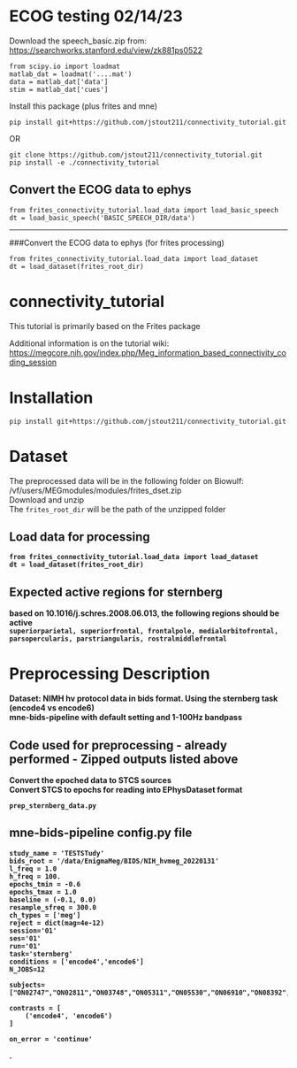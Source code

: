 # ECOG testing 02/14/23
Download the speech_basic.zip from:  https://searchworks.stanford.edu/view/zk881ps0522
```
from scipy.io import loadmat
matlab_dat = loadmat('....mat')
data = matlab_dat['data']
stim = matlab_dat['cues']
```

Install this package (plus frites and mne) 
```
pip install git+https://github.com/jstout211/connectivity_tutorial.git
```
OR
```
git clone https://github.com/jstout211/connectivity_tutorial.git
pip install -e ./connectivity_tutorial
```

## Convert the ECOG data to ephys
```
from frites_connectivity_tutorial.load_data import load_basic_speech
dt = load_basic_speech('BASIC_SPEECH_DIR/data')
```


______________________________




###Convert the ECOG data to ephys (for frites processing)
```
from frites_connectivity_tutorial.load_data import load_dataset
dt = load_dataset(frites_root_dir)  
```



# connectivity_tutorial
This tutorial is primarily based on the Frites package

Additional information is on the tutorial wiki: <br>
  https://megcore.nih.gov/index.php/Meg_information_based_connectivity_coding_session
  
# Installation
```
pip install git+https://github.com/jstout211/connectivity_tutorial.git
```
  


# Dataset
The preprocessed data will be in the following folder on Biowulf: /vf/users/MEGmodules/modules/frites_dset.zip <br>
Download and unzip <br>
The `frites_root_dir` will be the path of the unzipped folder <b>

## Load data for processing
```
from frites_connectivity_tutorial.load_data import load_dataset
dt = load_dataset(frites_root_dir)  
```
## Expected active regions for sternberg
  based on 10.1016/j.schres.2008.06.013, the following regions should be active<br>
  `superiorparietal, superiorfrontal, frontalpole, medialorbitofrontal, parsopercularis, parstriangularis, rostralmiddlefrontal`
  
  
# Preprocessing Description
Dataset: NIMH hv protocol data in bids format.  Using the sternberg task (encode4 vs encode6) <br>
mne-bids-pipeline with default setting and 1-100Hz bandpass

## Code used for preprocessing - already performed - Zipped outputs listed above
Convert the epoched data to STCS sources <br> 
Convert STCS to epochs for reading into EPhysDataset format <br>
```
prep_sternberg_data.py  
```  

## mne-bids-pipeline config.py file
```
study_name = 'TESTSTudy'
bids_root = '/data/EnigmaMeg/BIDS/NIH_hvmeg_20220131'
l_freq = 1.0
h_freq = 100.
epochs_tmin = -0.6
epochs_tmax = 1.0
baseline = (-0.1, 0.0)
resample_sfreq = 300.0
ch_types = ['meg']
reject = dict(mag=4e-12)
session='01'
ses='01'
run='01'
task='sternberg'
conditions = ['encode4','encode6'] 
N_JOBS=12

subjects=["ON02747","ON02811","ON03748","ON05311","ON05530","ON06910","ON08392","ON08643","ON08792","ON10965","ON11394","ON12688","ON13545","ON13986","ON21976","ON22671","ON23483","ON25658","ON25939","ON26309","ON28693","ON33827","ON39099","ON40397","ON41090","ON42107","ON43016","ON43585","ON47254","ON48555","ON48925","ON49080","ON50015","ON52083","ON52662","ON54268","ON56044","ON56250","ON61373","ON62003","ON63734","ON66199","ON70467","ON72082","ON72409","ON73969","ON80038","ON81734","ON82386","ON84651","ON84896","ON85305","ON85616","ON86202","ON88614","ON89045","ON89474","ON89475","ON91906","ON93426","ON94856","ON95003","ON95422","ON95742","ON97504","ON99620"]

contrasts = [
    ('encode4', 'encode6')
]

on_error = 'continue' 
```

.

